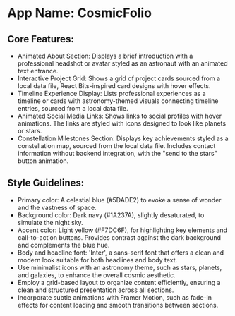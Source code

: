 # **App Name**: CosmicFolio

## Core Features:

- Animated About Section: Displays a brief introduction with a professional headshot or avatar styled as an astronaut with an animated text entrance.
- Interactive Project Grid: Shows a grid of project cards sourced from a local data file, React Bits-inspired card designs with hover effects.
- Timeline Experience Display: Lists professional experiences as a timeline or cards with astronomy-themed visuals connecting timeline entries, sourced from a local data file.
- Animated Social Media Links: Shows links to social profiles with hover animations. The links are styled with icons designed to look like planets or stars.
- Constellation Milestones Section: Displays key achievements styled as a constellation map, sourced from the local data file. Includes contact information without backend integration, with the "send to the stars" button animation.

## Style Guidelines:

- Primary color: A celestial blue (#5DADE2) to evoke a sense of wonder and the vastness of space.
- Background color: Dark navy (#1A237A), slightly desaturated, to simulate the night sky.
- Accent color: Light yellow (#F7DC6F), for highlighting key elements and call-to-action buttons. Provides contrast against the dark background and complements the blue hue.
- Body and headline font: 'Inter', a sans-serif font that offers a clean and modern look suitable for both headlines and body text.
- Use minimalist icons with an astronomy theme, such as stars, planets, and galaxies, to enhance the overall cosmic aesthetic.
- Employ a grid-based layout to organize content efficiently, ensuring a clean and structured presentation across all sections.
- Incorporate subtle animations with Framer Motion, such as fade-in effects for content loading and smooth transitions between sections.